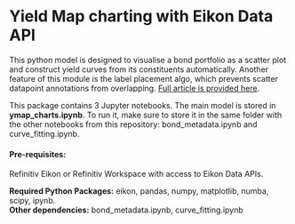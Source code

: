 # Yield Map charting with Eikon Data API
This python model is designed to visualise a bond portfolio as a scatter plot and construct yield curves from its constituents automatically. Another feature of this module is the label placement algo, which prevents scatter datapoint annotations from overlapping. [Full article is provided here](https://developers.refinitiv.com/article/yield-map-charting-eikon-data-api).

This package contains 3 Jupyter notebooks. The main model is stored in <b>ymap_charts.ipynb</b>. To run it, make sure to store it in the same folder with the other notebooks from this repository: bond_metadata.ipynb and curve_fitting.ipynb.

#### Pre-requisites:

Refinitiv Eikon or Refinitiv Workspace with access to Eikon Data APIs.

<b>Required Python Packages:</b> eikon, pandas, numpy, matplotlib, numba, scipy, ipynb.<br>
<b>Other dependencies:</b> bond_metadata.ipynb, curve_fitting.ipynb
